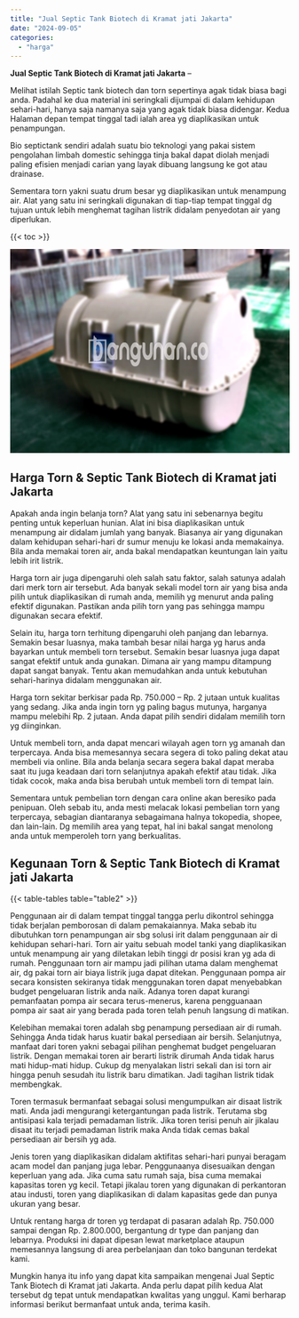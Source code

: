 ```yaml
---
title: "Jual Septic Tank Biotech di Kramat jati Jakarta"
date: "2024-09-05"
categories: 
  - "harga"
---
```


**Jual Septic Tank Biotech di Kramat jati Jakarta** –

Melihat istilah Septic tank biotech dan torn sepertinya agak tidak biasa bagi anda. Padahal ke dua material ini seringkali dijumpai di dalam kehidupan sehari-hari, hanya saja namanya saja yang agak tidak biasa didengar. Kedua Halaman depan tempat tinggal tadi ialah area yg diaplikasikan untuk penampungan.

Bio septictank sendiri adalah suatu bio teknologi yang pakai sistem pengolahan limbah domestic sehingga tinja bakal dapat diolah menjadi paling efisien menjadi carian yang layak dibuang langsung ke got atau drainase.

Sementara torn yakni suatu drum besar yg diaplikasikan untuk menampung air. Alat yang satu ini seringkali digunakan di tiap-tiap tempat tinggal dg tujuan untuk lebih menghemat tagihan listrik didalam penyedotan air yang diperlukan.

{{< toc >}}

![Jual Septic Tank Biotech di Kramat jati Jakarta](/images/jual-bio-septictank-36.png)

## Harga Torn & Septic Tank Biotech di Kramat jati Jakarta

Apakah anda ingin belanja torn? Alat yang satu ini sebenarnya begitu penting untuk keperluan hunian. Alat ini bisa diaplikasikan untuk menampung air didalam jumlah yang banyak. Biasanya air yang digunakan dalam kehidupan sehari-hari dr sumur menuju ke lokasi anda memakainya. Bila anda memakai toren air, anda bakal mendapatkan keuntungan lain yaitu lebih irit listrik.

Harga torn air juga dipengaruhi oleh salah satu faktor, salah satunya adalah dari merk torn air tersebut. Ada banyak sekali model torn air yang bisa anda pilih untuk diaplikasikan di rumah anda, memilih yg menurut anda paling efektif digunakan. Pastikan anda pilih torn yang pas sehingga mampu digunakan secara efektif.

Selain itu, harga torn terhitung dipengaruhi oleh panjang dan lebarnya. Semakin besar luasnya, maka tambah besar nilai harga yg harus anda bayarkan untuk membeli torn tersebut. Semakin besar luasnya juga dapat sangat efektif untuk anda gunakan. Dimana air yang mampu ditampung dapat sangat banyak. Tentu akan memudahkan anda untuk kebutuhan sehari-harinya didalam menggunakan air.

Harga torn sekitar berkisar pada Rp. 750.000 – Rp. 2 jutaan untuk kualitas yang sedang. Jika anda ingin torn yg paling bagus mutunya, harganya mampu melebihi Rp. 2 jutaan. Anda dapat pilih sendiri didalam memilih torn yg diinginkan.

Untuk membeli torn, anda dapat mencari wilayah agen torn yg amanah dan terpercaya. Anda bisa memesannya secara segera di toko paling dekat atau membeli via online. Bila anda belanja secara segera bakal dapat meraba saat itu juga keadaan dari torn selanjutnya apakah efektif atau tidak. Jika tidak cocok, maka anda bisa berubah untuk membeli torn di tempat lain.

Sementara untuk pembelian torn dengan cara online akan beresiko pada penipuan. Oleh sebab itu, anda mesti melacak lokasi pembelian torn yang terpercaya, sebagian diantaranya sebagaimana halnya tokopedia, shopee, dan lain-lain. Dg memilih area yang tepat, hal ini bakal sangat menolong anda untuk memperoleh torn yang berkualitas.

## Kegunaan Torn & Septic Tank Biotech di Kramat jati Jakarta

{{< table-tables table="table2" >}}

Penggunaan air di dalam tempat tinggal tangga perlu dikontrol sehingga tidak berjalan pemborosan di dalam pemakaiannya. Maka sebab itu dibutuhkan torn penampungan air sbg solusi irit dalam penggunaan air di kehidupan sehari-hari. Torn air yaitu sebuah model tanki yang diaplikasikan untuk menampung air yang diletakan lebih tinggi dr posisi kran yg ada di rumah. Penggunaan torn air mampu jadi pilihan utama dalam menghemat air, dg pakai torn air biaya listrik juga dapat ditekan. Penggunaan pompa air secara konsisten sekiranya tidak menggunakan toren dapat menyebabkan budget pengeluaran listrik anda naik. Adanya toren dapat kurangi pemanfaatan pompa air secara terus-menerus, karena pengguanaan pompa air saat air yang berada pada toren telah penuh langsung di matikan.

Kelebihan memakai toren adalah sbg penampung persediaan air di rumah. Sehingga Anda tidak harus kuatir bakal persediaan air bersih. Selanjutnya, manfaat dari toren yakni sebagai pilihan penghemat budget pengeluaran listrik. Dengan memakai toren air berarti listrik dirumah Anda tidak harus mati hidup-mati hidup. Cukup dg menyalakan listri sekali dan isi torn air hingga penuh sesudah itu listrik baru dimatikan. Jadi tagihan listrik tidak membengkak.

Toren termasuk bermanfaat sebagai solusi mengumpulkan air disaat listrik mati. Anda jadi mengurangi ketergantungan pada listrik. Terutama sbg antisipasi kala terjadi pemadaman listrik. Jika toren terisi penuh air jikalau disaat itu terjadi pemadaman listrik maka Anda tidak cemas bakal persediaan air bersih yg ada.

Jenis toren yang diaplikasikan didalam aktifitas sehari-hari punyai beragam acam model dan panjang juga lebar. Penggunaanya disesuaikan dengan keperluan yang ada. Jika cuma satu rumah saja, bisa cuma memakai kapasitas toren yg kecil. Tetapi jikalau toren yang digunakan di perkantoran atau industi, toren yang diaplikasikan di dalam kapasitas gede dan punya ukuran yang besar.

Untuk rentang harga dr toren yg terdapat di pasaran adalah Rp. 750.000 sampai dengan Rp. 2.800.000, bergantung dr type dan panjang dan lebarnya. Produksi ini dapat dipesan lewat marketplace ataupun memesannya langsung di area perbelanjaan dan toko bangunan terdekat kami.

Mungkin hanya itu info yang dapat kita sampaikan mengenai Jual Septic Tank Biotech di Kramat jati Jakarta. Anda perlu dapat pilih kedua Alat tersebut dg tepat untuk mendapatkan kwalitas yang unggul. Kami berharap informasi berikut bermanfaat untuk anda, terima kasih.
